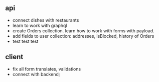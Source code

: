 ## api

- connect dishes with restaurants
- learn to work with graphql
- create Orders collection. learn how to work with forms with payload.
- add fields to user collection: addresses, isBlocked, history of Orders
- test test test

## client

- fix all form translates, validations
- connect with backend;
